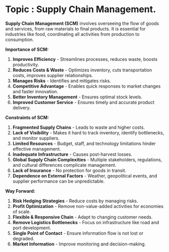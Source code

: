 # Topic :  Supply Chain Management.



**Supply Chain Management (SCM)** involves overseeing the flow of goods and services, from raw materials to final products. It is essential for industries like food, coordinating all activities from production to consumption.

**Importance of SCM:**
1. **Improves Efficiency** - Streamlines processes, reduces waste, boosts productivity.
2. **Reduces Costs & Waste** - Optimizes inventory, cuts transportation costs, improves supplier relationships.
3. **Manages Risks** - Identifies and mitigates risks.
4. **Competitive Advantage** - Enables quick responses to market changes and faster innovation.
5. **Better Inventory Management** - Ensures optimal stock levels.
6. **Improved Customer Service** - Ensures timely and accurate product delivery.

**Constraints of SCM:**
1. **Fragmented Supply Chains** - Leads to waste and higher costs.
2. **Lack of Visibility** - Makes it hard to track inventory, identify bottlenecks, and monitor suppliers.
3. **Limited Resources** - Budget, staff, and technology limitations hinder effective management.
4. **Inadequate Infrastructure** - Causes post-harvest losses.
5. **Global Supply Chain Complexities** - Multiple stakeholders, regulations, and cultural differences complicate management.
6. **Lack of Insurance** - No protection for goods in transit.
7. **Dependence on External Factors** - Weather, geopolitical events, and supplier performance can be unpredictable.

**Way Forward:**
1. **Risk Hedging Strategies** - Reduce costs by managing risks.
2. **Profit Optimization** - Remove non-value-added activities for economies of scale.
3. **Flexible & Responsive Chain** - Adapt to changing customer needs.
4. **Remove Logistics Bottlenecks** - Focus on infrastructure like road and port development.
5. **Single Point of Contact** - Ensure information flow is not lost or degraded.
6. **Market Information** - Improve monitoring and decision-making.